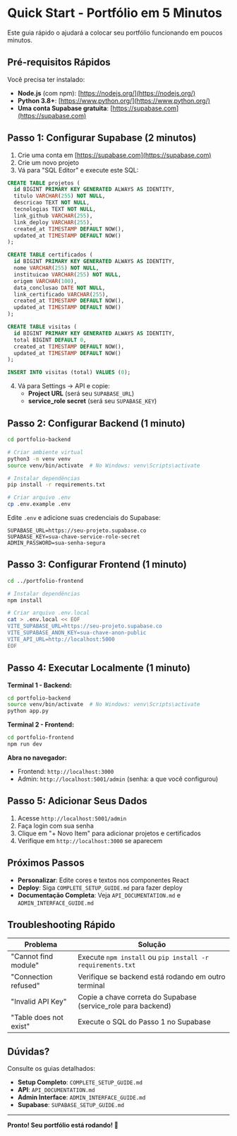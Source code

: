 # Quick Start - Portfólio em 5 Minutos

Este guia rápido o ajudará a colocar seu portfólio funcionando em poucos minutos.

## Pré-requisitos Rápidos

Você precisa ter instalado:

- **Node.js** (com npm): [https://nodejs.org/](https://nodejs.org/)
- **Python 3.8+**: [https://www.python.org/](https://www.python.org/)
- **Uma conta Supabase gratuita**: [https://supabase.com](https://supabase.com)

## Passo 1: Configurar Supabase (2 minutos)

1. Crie uma conta em [https://supabase.com](https://supabase.com)
2. Crie um novo projeto
3. Vá para "SQL Editor" e execute este SQL:

```sql
CREATE TABLE projetos (
  id BIGINT PRIMARY KEY GENERATED ALWAYS AS IDENTITY,
  titulo VARCHAR(255) NOT NULL,
  descricao TEXT NOT NULL,
  tecnologias TEXT NOT NULL,
  link_github VARCHAR(255),
  link_deploy VARCHAR(255),
  created_at TIMESTAMP DEFAULT NOW(),
  updated_at TIMESTAMP DEFAULT NOW()
);

CREATE TABLE certificados (
  id BIGINT PRIMARY KEY GENERATED ALWAYS AS IDENTITY,
  nome VARCHAR(255) NOT NULL,
  instituicao VARCHAR(255) NOT NULL,
  origem VARCHAR(100),
  data_conclusao DATE NOT NULL,
  link_certificado VARCHAR(255),
  created_at TIMESTAMP DEFAULT NOW(),
  updated_at TIMESTAMP DEFAULT NOW()
);

CREATE TABLE visitas (
  id BIGINT PRIMARY KEY GENERATED ALWAYS AS IDENTITY,
  total BIGINT DEFAULT 0,
  created_at TIMESTAMP DEFAULT NOW(),
  updated_at TIMESTAMP DEFAULT NOW()
);

INSERT INTO visitas (total) VALUES (0);
```

4. Vá para Settings → API e copie:
   - **Project URL** (será seu `SUPABASE_URL`)
   - **service_role secret** (será seu `SUPABASE_KEY`)

## Passo 2: Configurar Backend (1 minuto)

```bash
cd portfolio-backend

# Criar ambiente virtual
python3 -m venv venv
source venv/bin/activate  # No Windows: venv\Scripts\activate

# Instalar dependências
pip install -r requirements.txt

# Criar arquivo .env
cp .env.example .env
```

Edite `.env` e adicione suas credenciais do Supabase:

```env
SUPABASE_URL=https://seu-projeto.supabase.co
SUPABASE_KEY=sua-chave-service-role-secret
ADMIN_PASSWORD=sua-senha-segura
```

## Passo 3: Configurar Frontend (1 minuto)

```bash
cd ../portfolio-frontend

# Instalar dependências
npm install

# Criar arquivo .env.local
cat > .env.local << EOF
VITE_SUPABASE_URL=https://seu-projeto.supabase.co
VITE_SUPABASE_ANON_KEY=sua-chave-anon-public
VITE_API_URL=http://localhost:5000
EOF
```

## Passo 4: Executar Localmente (1 minuto)

**Terminal 1 - Backend:**
```bash
cd portfolio-backend
source venv/bin/activate  # No Windows: venv\Scripts\activate
python app.py
```

**Terminal 2 - Frontend:**
```bash
cd portfolio-frontend
npm run dev
```

**Abra no navegador:**
- Frontend: `http://localhost:3000`
- Admin: `http://localhost:5001/admin` (senha: a que você configurou)

## Passo 5: Adicionar Seus Dados

1. Acesse `http://localhost:5001/admin`
2. Faça login com sua senha
3. Clique em "+ Novo Item" para adicionar projetos e certificados
4. Verifique em `http://localhost:3000` se aparecem

## Próximos Passos

- **Personalizar**: Edite cores e textos nos componentes React
- **Deploy**: Siga `COMPLETE_SETUP_GUIDE.md` para fazer deploy
- **Documentação Completa**: Veja `API_DOCUMENTATION.md` e `ADMIN_INTERFACE_GUIDE.md`

## Troubleshooting Rápido

| Problema | Solução |
|----------|---------|
| "Cannot find module" | Execute `npm install` ou `pip install -r requirements.txt` |
| "Connection refused" | Verifique se backend está rodando em outro terminal |
| "Invalid API Key" | Copie a chave correta do Supabase (service_role para backend) |
| "Table does not exist" | Execute o SQL do Passo 1 no Supabase |

## Dúvidas?

Consulte os guias detalhados:
- **Setup Completo**: `COMPLETE_SETUP_GUIDE.md`
- **API**: `API_DOCUMENTATION.md`
- **Admin Interface**: `ADMIN_INTERFACE_GUIDE.md`
- **Supabase**: `SUPABASE_SETUP_GUIDE.md`

---

**Pronto! Seu portfólio está rodando! 🚀**

